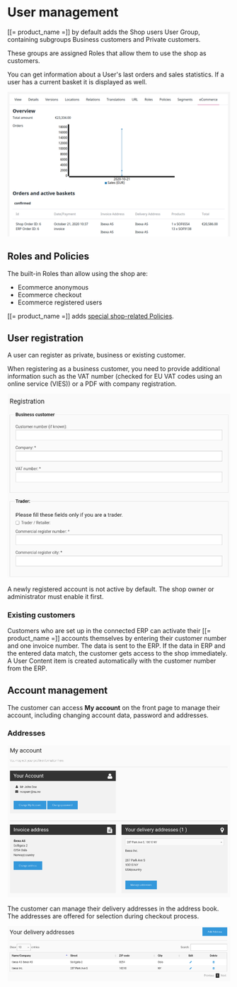 # User management

[[= product_name =]] by default adds the Shop users User Group, containing subgroups Business customers and Private customers.

These groups are assigned Roles that allow them to use the shop as customers.

You can get information about a User's last orders and sales statistics. If a user has a current basket it is displayed as well.

![](img/user_information.png)

## Roles and Policies

The built-in Roles than allow using the shop are:

- Ecommerce anonymous
- Ecommerce checkout
- Ecommerce registered users

[[= product_name =]] adds [special shop-related Policies](../permissions.md#available-policies).

## User registration

A user can register as private, business or existing customer.

When registering as a business customer, you need to provide additional information such as the VAT number (checked for EU VAT codes using an online service (VIES)) or a PDF with company registration.

![](img/registration_advanced.png)

A newly registered account is not active by default. The shop owner or administrator must enable it first.

### Existing customers

Customers who are set up in the connected ERP can activate their [[= product_name =]] accounts themselves by entering their customer number and one invoice number.
The data is sent to the ERP. If the data in ERP and the entered data match, the customer gets access to the shop immediately.
A User Content item is created automatically with the customer number from the ERP.

## Account management

The customer can access **My account** on the front page to manage their account, including changing account data, password and addresses.

### Addresses

![](img/addresses.png)

The customer can manage their delivery addresses in the address book. The addresses are offered for selection during checkout process.

![](img/manage_addresses.png)
